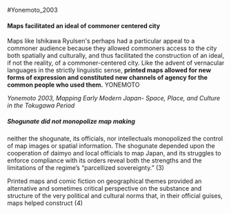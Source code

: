 #Yonemoto_2003
#### Maps facilitated an ideal of commoner centered city
Maps like Ishikawa Ryulsen's perhaps had a particular appeal to a commoner audience because they allowed commoners access to the city both spatially and culturally, and thus facilitated the construction of an ideal, if not the reality, of a commoner-centered city. Like the advent of vernacular languages in the strictly linguistic sense, **printed maps allowed for new forms of expression and constituted new channels of agency for the common people who used them.** YONEMOTO

*Yonemoto 2003, Mapping Early Modern Japan- Space, Place, and Culture in the Tokugawa Period*
##### Shogunate did not monopolize map making
neither the shogunate, its officials, nor intellectuals monopolized the control of map images or spatial information. The shogunate depended upon the cooperation of daimyo and local officials to map Japan, and its struggles to enforce compliance with its orders reveal both the strengths and the limitations of the regime’s “parcellized sovereignty.” (3)

Printed maps and comic fiction on geographical themes provided an alternative and sometimes critical perspective on the substance and structure of the very political and cultural norms that, in their official guises, maps helped construct (4)